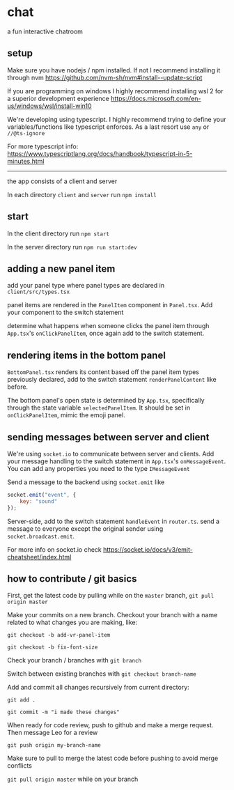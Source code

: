 # chat

a fun interactive chatroom

## setup

Make sure you have nodejs / npm installed. If not I recommend installing it through nvm https://github.com/nvm-sh/nvm#install--update-script

If you are programming on windows I highly recommend installing wsl 2 for a superior development experience https://docs.microsoft.com/en-us/windows/wsl/install-win10

We're developing using typescript. I highly recommend trying to define your variables/functions like typescript enforces. As a last resort use `any` or `//@ts-ignore`

For more typescript info: https://www.typescriptlang.org/docs/handbook/typescript-in-5-minutes.html

---

the app consists of a client and server

In each directory `client` and `server` run `npm install`

## start

In the client directory run `npm start`

In the server directory run `npm run start:dev` 

## adding a new panel item

add your panel type where panel types are declared in `client/src/types.tsx`

panel items are rendered in the `PanelItem` component in  `Panel.tsx`. Add your component to the switch statement

determine what happens when someone clicks the panel item through `App.tsx`'s `onClickPanelItem`, once again add to the switch statement.

## rendering items in the bottom panel

`BottomPanel.tsx` renders its content based off the panel item types previously declared, add to the switch statement `renderPanelContent` like before.

The bottom panel's open state is determined by `App.tsx`, specifically through the state variable `selectedPanelItem`. It should be set in `onClickPanelItem`, mimic the emoji panel. 

## sending messages between server and client

We're using `socket.io` to communicate between server and clients. Add your message handling to the switch statement in `App.tsx`'s `onMessageEvent`. You can add any properties you need to the type `IMessageEvent`

Send a message to the backend using `socket.emit` like
```javascript
socket.emit("event", {
    key: "sound"
});
```

Server-side, add to the switch statement `handleEvent` in `router.ts`. send a message to everyone except the original sender using `socket.broadcast.emit`. 

For more info on socket.io check https://socket.io/docs/v3/emit-cheatsheet/index.html

## how to contribute / git basics

First, get the latest code by pulling while on the `master` branch, `git pull origin master`

Make your commits on a new branch. Checkout your branch with a name related to what changes you are making, like:

`git checkout -b add-vr-panel-item` 

`git checkout -b fix-font-size`

Check your branch / branches with `git branch`

Switch between existing branches with `git checkout branch-name`

Add and commit all changes recursively from current directory:

`git add .`

`git commit -m "i made these changes"`

When ready for code review, push to github and make a merge request. Then message Leo for a review

`git push origin my-branch-name`

Make sure to pull to merge the latest code before pushing to avoid merge conflicts

`git pull origin master` while on your branch